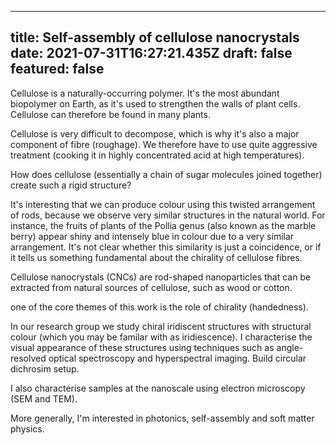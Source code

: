 
---
title: Self-assembly of cellulose nanocrystals
date: 2021-07-31T16:27:21.435Z
draft: false
featured: false
---



Cellulose is a naturally-occurring polymer. It's the most abundant biopolymer on Earth, as it's used to strengthen the walls of plant cells. Cellulose can therefore be found in many plants. 

Cellulose is very difficult to decompose, which is why it's also a major component of fibre (roughage). We therefore have to use quite aggressive treatment (cooking it in highly concentrated acid at high temperatures).

How does cellulose (essentially a chain of sugar molecules joined together) create such a rigid structure? 

It's interesting that we can produce colour using this twisted arrangement of rods, because we observe very similar structures in the natural world. For instance, the fruits of plants of the Pollia genus (also known as the marble berry) appear shiny and intensely blue in colour due to a very similar arrangement. It's not clear whether this similarity is just a coincidence, or if it tells us something fundamental about the chirality of cellulose fibres. 




Cellulose nanocrystals (CNCs) are rod-shaped nanoparticles that can be extracted from natural sources of cellulose, such as wood or cotton. 



one of the core themes of this work is the role of chirality (handedness). 

In our research group we study chiral iridiscent structures with structural colour (which you may be familar with as iridiescence). I characterise the visual appearance of these structures using techniques such as angle-resolved optical spectroscopy and hyperspectral imaging. Build circular dichrosim setup. 

I also characterise samples at the nanoscale using electron microscopy (SEM and TEM). 

More generally, I'm interested in photonics, self-assembly and soft matter physics.
